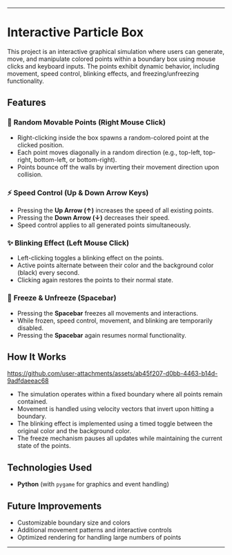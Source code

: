
---

# **Interactive Particle Box**  

This project is an interactive graphical simulation where users can generate, move, and manipulate colored points within a boundary box using mouse clicks and keyboard inputs. The points exhibit dynamic behavior, including movement, speed control, blinking effects, and freezing/unfreezing functionality.  

## **Features**  

### 🎯 **Random Movable Points (Right Mouse Click)**  
- Right-clicking inside the box spawns a random-colored point at the clicked position.  
- Each point moves diagonally in a random direction (e.g., top-left, top-right, bottom-left, or bottom-right).  
- Points bounce off the walls by inverting their movement direction upon collision.  

### ⚡ **Speed Control (Up & Down Arrow Keys)**  
- Pressing the **Up Arrow (↑)** increases the speed of all existing points.  
- Pressing the **Down Arrow (↓)** decreases their speed.  
- Speed control applies to all generated points simultaneously.  

### ✨ **Blinking Effect (Left Mouse Click)**  
- Left-clicking toggles a blinking effect on the points.  
- Active points alternate between their color and the background color (black) every second.  
- Clicking again restores the points to their normal state.  

### 🛑 **Freeze & Unfreeze (Spacebar)**  
- Pressing the **Spacebar** freezes all movements and interactions.  
- While frozen, speed control, movement, and blinking are temporarily disabled.  
- Pressing the **Spacebar** again resumes normal functionality.  

## **How It Works**  
https://github.com/user-attachments/assets/ab45f207-d0bb-4463-b14d-9adfdaeeac68
- The simulation operates within a fixed boundary where all points remain contained.  
- Movement is handled using velocity vectors that invert upon hitting a boundary.  
- The blinking effect is implemented using a timed toggle between the original color and the background color.  
- The freeze mechanism pauses all updates while maintaining the current state of the points.  

## **Technologies Used**  
- **Python** (with `pygame` for graphics and event handling)  



## **Future Improvements**  
- Customizable boundary size and colors  
- Additional movement patterns and interactive controls  
- Optimized rendering for handling large numbers of points  

---

